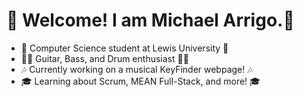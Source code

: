 # 👋 Welcome! I am Michael Arrigo.👋

 - 🏫 Computer Science student at Lewis University 🏫
 - 🎸🥁 Guitar, Bass, and Drum enthusiast 🥁🎸
 - 🎶 Currently working on a musical KeyFinder webpage! 🎶
 - 🎓 Learning about Scrum, MEAN Full-Stack, and more! 🎓
<!--
**MikeTheStrat/MikeTheStrat** is a ✨ _special_ ✨ repository because its `README.md` (this file) appears on your GitHub profile.

Here are some ideas to get you started:

- 🔭 I’m currently working on ...
- 🌱 I’m currently learning ...
- 👯 I’m looking to collaborate on ...
- 🤔 I’m looking for help with ...
- 💬 Ask me about ...
- 📫 How to reach me: ...
- 😄 Pronouns: ...
- ⚡ Fun fact: ...
-->
